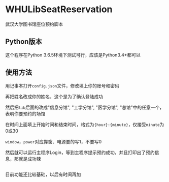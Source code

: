 # WHULibSeatReservation
武汉大学图书馆座位预约脚本
## Python版本
这个程序在Python 3.6.5环境下测试可行，应该是Python3.4+都可以

## 使用方法

用记事本打开`config.json`文件，修改填上你的账号和密码

再把姓名改成你的姓名，这个是为了确认登陆成功

然后把``lib``后面的改成"信息分馆", "工学分馆", "医学分馆", "总馆"中的任意一个，表明你要预约的场馆

在时间上面填上开始时间和结束时间，格式为``{hour}:{minute}``，仅接受``minute``为0或30

``window``，``power``对应靠窗、电源要的写1，不要写0

然后就可以运行主程序Login，等到主程序提示预约成功，并且打印出了预约信息，那就是成功辣

##  
目前功能还比较基础，以后有时间再加
